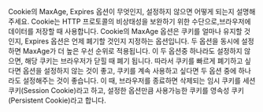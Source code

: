 Cookie의 MaxAge, Expires 옵션이 무엇인지, 설정하지 않으면 어떻게 되는지 설명해주세요.
Cookie는 HTTP 프로토콜의 비상태성을 보완하기 위한 수단으로,브라우저에 데이터를 저장할 때 사용합니다. Cookie의 MaxAge 옵션은 쿠키를 얼마나 유지할 것인지, Expires 옵션은 언제 폐기할 것인지 지정하는 옵션입니다. 두 옵션을 동시에 설정하면 MaxAge가 더 높은 우선 순위로 적용됩니다. 이 두 옵션중 하나라도 설정하지 않으면, 해당 쿠키는 브라우저가 닫힐 때 폐기 됩니다. 따라서 쿠키를 빠르게 폐기하고 싶다면 옵션을 설정하지 않는 것이 좋고, 쿠키를 계속 사용하고 싶다면 두 옵션 중에 하나라도 설정해주는 것이 좋습니다. 이 때, 브라우저를 종료하면 삭제되는 임시 쿠키를 세션 쿠키(Session Cookie)라고 하고, 설정한 옵션만큼 사용가능한 쿠키를 영속성 쿠키(Persistent Cookie)라고 합니다.
